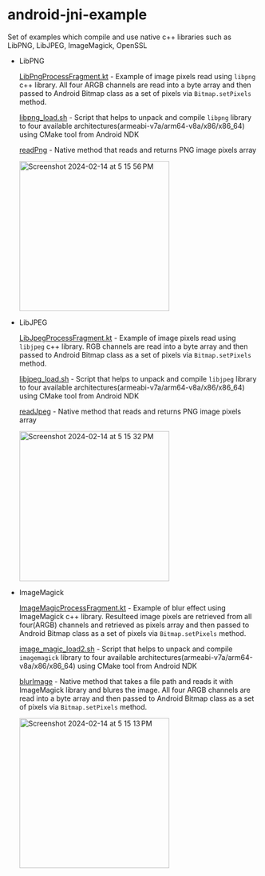 # android-jni-example

Set of examples which compile and use native c++ libraries such as LibPNG, LibJPEG, ImageMagick, OpenSSL

* LibPNG

  [LibPngProcessFragment.kt](https://github.com/vshpyrka/android-jni-example/blob/main/src/main/java/com/example/nativelib/LibPngProcessFragment.kt) - Example of image pixels read using `libpng` c++ library. All four ARGB channels are read into a byte array and then passed to Android Bitmap class as a set of pixels via `Bitmap.setPixels` method.

  [libpng_load.sh](https://github.com/vshpyrka/android-jni-example/blob/main/libpng_load.sh) - Script that helps to unpack and compile `libpng` library to four available architectures(armeabi-v7a/arm64-v8a/x86/x86_64) using CMake tool from Android NDK

  [readPng](https://github.com/vshpyrka/android-jni-example/blob/main/src/main/cpp/nativelib.cpp#L28) - Native method that reads and returns PNG image pixels array

  <img width="300" alt="Screenshot 2024-02-14 at 5 15 56 PM" src="https://github.com/vshpyrka/android-jni-example/assets/2741602/653a00dc-ba57-45e2-945c-d0ee9943f61f">

* LibJPEG

  [LibJpegProcessFragment.kt](https://github.com/vshpyrka/android-jni-example/blob/main/src/main/java/com/example/nativelib/LibJpegProcessFragment.kt) - Example of image pixels read using `libjpeg` c++ library. RGB channels are read into a byte array and then passed to Android Bitmap class as a set of pixels via `Bitmap.setPixels` method.

  [libjpeg_load.sh](https://github.com/vshpyrka/android-jni-example/blob/main/libjpeg_load.sh) - Script that helps to unpack and compile `libjpeg` library to four available architectures(armeabi-v7a/arm64-v8a/x86/x86_64) using CMake tool from Android NDK

  [readJpeg](https://github.com/vshpyrka/android-jni-example/blob/main/src/main/cpp/nativelib.cpp#L277) - Native method that reads and returns PNG image pixels array

  <img width="300" alt="Screenshot 2024-02-14 at 5 15 32 PM" src="https://github.com/vshpyrka/android-jni-example/assets/2741602/b49c51f0-9e43-43d6-ae0d-48b44cbd2f68">

* ImageMagick

  [ImageMagicProcessFragment.kt](https://github.com/vshpyrka/android-jni-example/blob/main/src/main/java/com/example/nativelib/ImageMagicProcessFragment.kt) - Example of blur effect using ImageMagick c++ library. Resulteed image pixels are retrieved from all four(ARGB) channels and retrieved as pixels array and then passed to Android Bitmap class as a set of pixels via `Bitmap.setPixels` method.

  [image_magic_load2.sh](https://github.com/vshpyrka/android-jni-example/blob/main/image_magic_load2.sh) - Script that helps to unpack and compile `imagemagick` library to four available architectures(armeabi-v7a/arm64-v8a/x86/x86_64) using CMake tool from Android NDK

  [blurImage](https://github.com/vshpyrka/android-jni-example/blob/main/src/main/cpp/nativelib.cpp#L317) - Native method that takes a file path and reads it with ImageMagick library and blures the image. All four ARGB channels are read into a byte array and then passed to Android Bitmap class as a set of pixels via `Bitmap.setPixels` method.

  <img width="300" alt="Screenshot 2024-02-14 at 5 15 13 PM" src="https://github.com/vshpyrka/android-jni-example/assets/2741602/49c1bc28-c07f-4bb5-b2c2-3faa04bfb42c">

  

